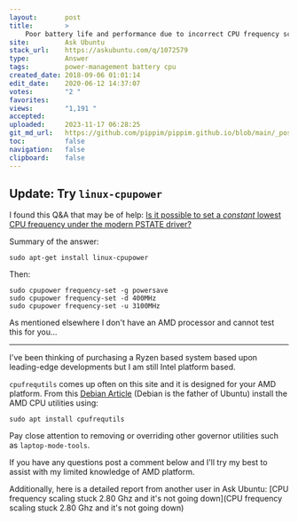```yaml
---
layout:       post
title:        >
    Poor battery life and performance due to incorrect CPU frequency scaling
site:         Ask Ubuntu
stack_url:    https://askubuntu.com/q/1072579
type:         Answer
tags:         power-management battery cpu
created_date: 2018-09-06 01:01:14
edit_date:    2020-06-12 14:37:07
votes:        "2 "
favorites:    
views:        "1,191 "
accepted:     
uploaded:     2023-11-17 06:28:25
git_md_url:   https://github.com/pippim/pippim.github.io/blob/main/_posts/2018/2018-09-06-Poor-battery-life-and-performance-due-to-incorrect-CPU-frequency-scaling.md
toc:          false
navigation:   false
clipboard:    false
---
```


## Update: Try `linux-cpupower`

I found this Q&A that may be of help: [Is it possible to set a *constant* lowest CPU frequency under the modern PSTATE driver?][1]

Summary of the answer:

``` 
sudo apt-get install linux-cpupower
```

Then:

``` 
sudo cpupower frequency-set -g powersave
sudo cpupower frequency-set -d 400MHz
sudo cpupower frequency-set -u 3100MHz
```

As mentioned elsewhere I don't have an AMD processor and cannot test this for you...

----------


I've been thinking of purchasing a Ryzen based system based upon leading-edge developments but I am still Intel platform based.

`cpufrequtils` comes up often on this site and it is designed for your AMD platform. From this [Debian Article][2] (Debian is the father of Ubuntu) install the AMD CPU utilities using:

``` 
sudo apt install cpufrequtils
```

Pay close attention to removing or overriding other governor utilities such as `laptop-mode-tools`.

If you have any questions post a comment below and I'll try my best to assist with my limited knowledge of AMD platform.

Additionally, here is a detailed report from another user in Ask Ubuntu: [CPU frequency scaling stuck 2.80 Ghz and it&#39;s not going down](CPU frequency scaling stuck 2.80 Ghz and it&#39;s not going down)


  [1]: https://unix.stackexchange.com/questions/424602/is-it-possible-to-set-a-constant-lowest-cpu-frequency-under-the-modern-pstate
  [2]: https://wiki.debian.org/HowTo/CpuFrequencyScaling

